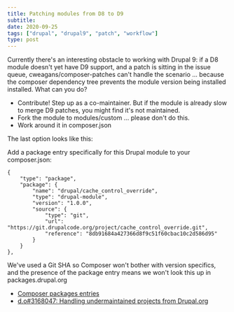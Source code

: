 ```yaml
---
title: Patching modules from D8 to D9
subtitle:
date: 2020-09-25
tags: ["drupal", "drupal9", "patch", "workflow"]
type: post
---
```


Currently there's an interesting obstacle to working with Drupal 9: if a D8 module doesn't yet have D9 support, and a patch is sitting in the issue queue, cweagans/composer-patches can't handle the scenario ... because the  composer dependency tree prevents the module version being installed installed. What can you do?

* Contribute! Step up as a co-maintainer. But if the module is already slow to merge D9 patches, you might find it's not maintained.
* Fork the module to modules/custom ... please don't do this.
* Work around it in composer.json

The last option looks like this:

Add a package entry specifically for this Drupal module to your composer.json:

```
{
    "type": "package",
    "package": {
        "name": "drupal/cache_control_override",
        "type": "drupal-module",
        "version": "1.0.0",
        "source": {
            "type": "git",
            "url": "https://git.drupalcode.org/project/cache_control_override.git",
            "reference": "8db91684a427366d8f9c51f60cbac10c2d586d95"
        }
    }
},
```

We've used a Git SHA so Composer won't bother with version specifics, and the presence of the package entry means we won't look this up in packages.drupal.org

* [Composer packages entries](https://getcomposer.org/doc/05-repositories.md#packages)
* [d.o#3168047: Handling undermaintained projects from Drupal.org](https://www.drupal.org/project/ideas/issues/3168047#comment-13806926)
